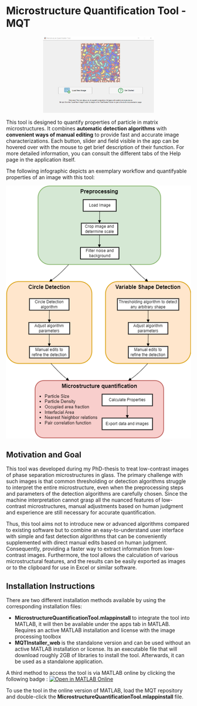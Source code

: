 # Microstructure Quantification Tool - MQT

<p align="center">
    <img width= "60%"; src="https://github.com/Morgenss/MQTImages/blob/main/AppLandingPage.png">
</p>

This tool is designed to quantify properties of particle in matrix microstructures. It combines <strong>automatic detection algorithms</strong> with <strong>convenient </strong><strong>ways of manual editing</strong> to provide fast and accurate image characterizations. 
Each button, slider and field visible in the app can be hovered over with the mouse to get brief description of their function. For more detailed information, you can consult the different tabs of the Help page in the application itself.

The following infographic depicts an exemplary workflow and quantifyable properties of an image with this tool:

<p align="center">
    <img src="https://github.com/Morgenss/MQTImages/blob/main/IntroDocWhite.png">
</p>



## Motivation and Goal
This tool was developed during my PhD-thesis to treat low-contrast images of phase separation microstructures in glass. The primary challenge with such images is that common thresholding or detection algorithms struggle to interpret the entire microstructure, even when the preprocessing steps and parameters of the detection algorithms are carefully chosen. Since the machine interpretation cannot grasp all the nuanced features of low-contrast microstructures, manual adjustments based on human judgment and experience are still necessary for accurate quantification.

Thus, this tool aims not to introduce new or advanced algorithms compared to existing software but to combine an easy-to-understand user interface with simple and fast detection algorithms that can be conveniently supplemented with direct manual edits based on human judgment. Consequently, providing a faster way to extract information from low-contrast images. Furthermore, the tool allows the calculation of various microstructural features, and the results can be easily exported as images or to the clipboard for use in Excel or similar software.


## Installation Instructions

There are two different installation methods available by using the corresponding installation files:
- <strong> MicrostructureQuantificationTool.mlappinstall </strong> to integrate the tool into MATLAB, it will then be available under the apps tab in MATLAB. Requires an active MATLAB installation and license with the image processing toolbox
- <strong> MQTInstaller_web </strong> is the standalone version and can be used without an active MATLAB installation or license. Its an executable file that will download roughly 2GB of libraries to install the tool. Afterwards, it can be used as a standalone application.

A third method to access the tool is via MATLAB online by clicking the following badge :
[![Open in MATLAB Online](https://www.mathworks.com/images/responsive/global/open-in-matlab-online.svg)](https://matlab.mathworks.com/open/github/v1?repo=Morgenss/MQT&file=README.md)

To use the tool in the online version of MATLAB, load the MQT repository and double-click the <strong> MicrostructureQuantificationTool.mlappinstall </strong> file.
